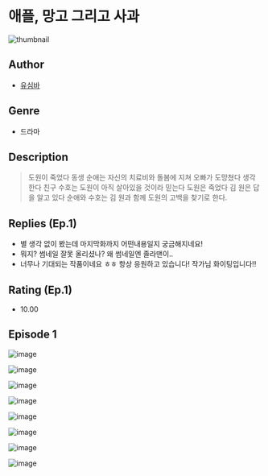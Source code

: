 # 애플, 망고 그리고 사과
![thumbnail](https://image-comic.pstatic.net/user_contents_data/challenge_comic/2023/05/23/366585/upload_3846697738496730210_480x623.jpeg)

## Author
- [유심바](https://comic.naver.com/artistTitle?id=366585)

## Genre
- 드라마

## Description
> 도원이 죽었다 동생 순애는 자신의 치료비와 돌봄에 지쳐 오빠가 도망쳤다 생각한다 친구 수호는 도원이 아직 살아있을 것이라 믿는다 도원은 죽었다 김 원은 답을 알고 있다 순애와 수호는 김 원과 함께 도원의 고백을 찾기로 한다.

## Replies (Ep.1)
- 별 생각 없이 봤는데 마지막화까지 어떤내용일지 궁금해지네요!
- 뭐지? 썸네일 잘못 올리셨나? 왜 썸네일엔 졸라맨이..
- 너무나 기대되는 작품이네요 ㅎㅎ 항상 응원하고 있습니다! 작가님 화이팅입니다!!

## Rating (Ep.1)
- 10.00

## Episode 1
![image](https://image-comic.pstatic.net/user_contents_data/challenge_comic/2023/05/23/366585/upload_3979273546985792305.jpeg)

![image](https://image-comic.pstatic.net/user_contents_data/challenge_comic/2023/05/23/366585/upload_3544386118033551461.jpeg)

![image](https://image-comic.pstatic.net/user_contents_data/challenge_comic/2023/05/23/366585/upload_3559587738148692533.jpeg)

![image](https://image-comic.pstatic.net/user_contents_data/challenge_comic/2023/05/23/366585/upload_7005411035191916898.jpeg)

![image](https://image-comic.pstatic.net/user_contents_data/challenge_comic/2023/05/23/366585/upload_3474862687863781475.jpeg)

![image](https://image-comic.pstatic.net/user_contents_data/challenge_comic/2023/05/23/366585/upload_3689352311616976435.jpeg)

![image](https://image-comic.pstatic.net/user_contents_data/challenge_comic/2023/05/23/366585/upload_3979040451245205040.jpeg)

![image](https://image-comic.pstatic.net/user_contents_data/challenge_comic/2023/05/23/366585/upload_3486970509821752422.jpeg)
